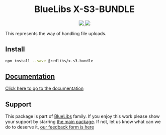 <h1 align="center">BlueLibs X-S3-BUNDLE</h1>

<p align="center">
  <a href="https://travis-ci.org/bluelibs/x-s3-bundle">
    <img src="https://api.travis-ci.org/bluelibs/x-s3-bundle.svg?branch=master" />
  </a>
  <a href="https://coveralls.io/github/bluelibs/x-s3-bundle?branch=master">
    <img src="https://coveralls.io/repos/github/bluelibs/x-s3-bundle/badge.svg?branch=master" />
  </a>
</p>

This represents the way of handling file uploads.

## Install

```bash
npm install --save @redlibs/x-s3-bundle
```

## [Documentation](./DOCUMENTATION.md)

[Click here to go to the documentation](./DOCUMENTATION.md)

## Support

This package is part of [BlueLibs](https://www.bluelibs.com) family. If you enjoy this work please show your support by starring [the main package](https://github.com/bluelibs/bluelibs). If not, let us know what can we do to deserve it, [our feedback form is here](https://forms.gle/DTMg5Urgqey9QqLFA)
